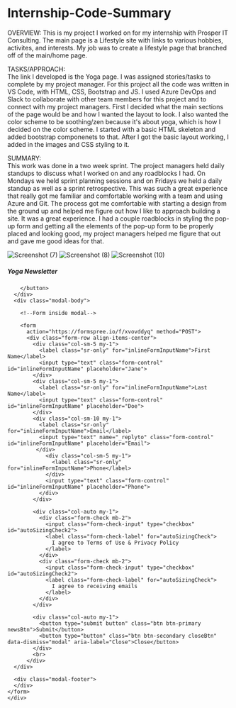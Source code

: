 # Internship-Code-Summary
OVERVIEW:
  This is my project I worked on for my internship with Prosper IT Consulting.  The main page is a Lifestyle site with links to various hobbies, activites, and interests.  My job was to create a lifestyle page that branched off of the main/home page.  

TASKS/APPROACH:  
  The link I developed is the Yoga page.  I was assigned stories/tasks to complete by my project manager.  For this project all the code was written in VS Code, with HTML, CSS, Bootstrap and JS.  I used Azure DevOps and Slack to collaborate with other team members for this project and to connect with my project managers.  First I decided what the main sections of the page would be and how I wanted the layout to look.  I also wanted the color scheme to be soothing/zen because it's about yoga, which is how I decided on the color scheme.  I started with a basic HTML skeleton and added bootstrap componenets to that.  After I got the basic layout working, I added in the images and CSS styling to it. 

SUMMARY:  
  This work was done in a two week sprint.  The project managers held daily standups to discuss what I worked on and any roadblocks I had.  On Mondays we held sprint planning sessions and on Fridays we held a daily standup as well as a sprint retrospective.  This was such a great experience that really got me familiar and comfortable working with a team and using Azure and Git. The process got me comfortable with starting a design from the ground up and helped me figure out how I like to approach building a site.  It was a great experience.  I had a couple roadblocks in styling the pop-up form and getting all the elements of the pop-up form to be properly placed and looking good, my project managers helped me figure that out and gave me good ideas for that. 
  
![Screenshot (7)](https://user-images.githubusercontent.com/71109424/111341569-e13a9180-8636-11eb-97d2-3d6712d76449.png)
![Screenshot (8)](https://user-images.githubusercontent.com/71109424/111341599-e4ce1880-8636-11eb-86e6-00ebfe7c4be7.png)
![Screenshot (10)](https://user-images.githubusercontent.com/71109424/111341618-e8fa3600-8636-11eb-8cc5-2fa465689a89.png)



<!--Some code snippets-->

<div class="modal fade" id="staticBackdrop" data-backdrop="static" data-keyboard="false" tabindex="-1" aria-labelledby="staticBackdropLabel" aria-hidden="true">
  <div class="modal-dialog">
    <div class="modal-content">
      <div class="modal-header">
        <h5 class="modal-title" id="staticBackdropLabel">Yoga Newsletter</h5>
          
        </button>
      </div>
      <div class="modal-body">
       
        <!--Form inside modal-->
       
        <form
          action="https://formspree.io/f/xvovddyq" method="POST">
          <div class="form-row align-items-center">
            <div class="col-sm-5 my-1">
              <label class="sr-only" for="inlineFormInputName">First Name</label>
              <input type="text" class="form-control" id="inlineFormInputName" placeholder="Jane">
            </div>
            <div class="col-sm-5 my-1">
              <label class="sr-only" for="inlineFormInputName">Last Name</label>
              <input type="text" class="form-control" id="inlineFormInputName" placeholder="Doe">
            </div>
            <div class="col-sm-10 my-1">
              <label class="sr-only" for="inlineFormInputName">Email</label>
              <input type="text" name="_replyto" class="form-control" id="inlineFormInputName" placeholder="Email">
             </div>
                <div class="col-sm-5 my-1">
                  <label class="sr-only" for="inlineFormInputName">Phone</label>
                </div>
                <input type="text" class="form-control" id="inlineFormInputName" placeholder="Phone">
              </div>
            </div>
            
            <div class="col-auto my-1">
              <div class="form-check mb-2">
                <input class="form-check-input" type="checkbox" id="autoSizingCheck2">
                <label class="form-check-label" for="autoSizingCheck">
                  I agree to Terms of Use & Privacy Policy
                </label>
              </div>
              <div class="form-check mb-2">
                <input class="form-check-input" type="checkbox" id="autoSizingCheck2">
                <label class="form-check-label" for="autoSizingCheck">
                  I agree to receiving emails
                </label>
              </div>
            </div>
            
            <div class="col-auto my-1">
              <button type="submit button" class="btn btn-primary newsBtn">Submit</button>
              <button type="button" class="btn btn-secondary closeBtn" data-dismiss="modal" aria-label="Close">Close</button>
            </div>
            <br>
          </div>
      </div>
      
      <div class="modal-footer">
      </div>
    </form>
    </div>
  </div>
</div>
<br>
<br>
